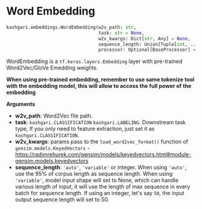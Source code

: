 # Word Embedding

```python
kashgari.embeddings.WordEmbedding(w2v_path: str,
                                  task: str = None,
                                  w2v_kwargs: Dict[str, Any] = None,
                                  sequence_length: Union[Tuple[int, ...], str, int] = 'auto',
                                  processor: Optional[BaseProcessor] = None)
```

WordEmbedding is a `tf.keras.layers.Embedding` layer with pre-trained Word2Vec/GloVe Emedding weights.

**When using pre-trained embedding, remember to use same tokenize tool with the embedding model, this will allow to access the full power of the embedding**

**Arguments**

- **w2v_path**: Word2Vec file path.
- **task**: `kashgari.CLASSIFICATION` `kashgari.LABELING`. Downstream task type, If you only need to feature extraction, just set it as `kashgari.CLASSIFICATION`.
- **w2v_kwargs**: params pass to the `load_word2vec_format()` function of `gensim.models.KeyedVectors` - https://radimrehurek.com/gensim/models/keyedvectors.html#module-gensim.models.keyedvectors
- **sequence_length**: `'auto'`, `'variable'` or integer. When using `'auto'`, use the 95% of corpus length as sequence length. When using `'variable'`, model input shape will set to None, which can handle various length of input, it will use the length of max sequence in every batch for sequence length. If using an integer, let's say `50`, the input output sequence length will set to 50.